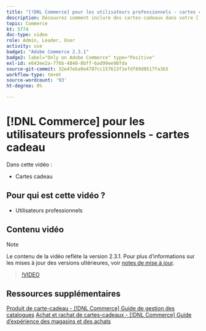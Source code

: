 ```yaml
---
title: "[!DNL Commerce] pour les utilisateurs professionnels - cartes cadeau"
description: Découvrez comment inclure des cartes-cadeaux dans votre [!DNL Commerce] magasin.
topic: Commerce
kt: 5774
doc-type: video
role: Admin, Leader, User
activity: use
badge1: "Adobe Commerce 2.3.1"
badge2: label="Only on Adobe Commerce" type="Positive"
exl-id: e643ee2a-776b-4840-8bff-6ad99ee98fda
source-git-commit: 32e47eba9e4787cc157613f1efdf89d0517fa3b5
workflow-type: tm+mt
source-wordcount: '93'
ht-degree: 0%

---
```


# [!DNL Commerce] pour les utilisateurs professionnels - cartes cadeau

Dans cette vidéo :

- Cartes cadeau

## Pour qui est cette vidéo ?

- Utilisateurs professionnels

## Contenu vidéo

>[!NOTE]
>
>Le contenu de la vidéo reflète la version 2.3.1. Pour plus d’informations sur les mises à jour des versions ultérieures, voir [notes de mise à jour](https://experienceleague.adobe.com/docs/commerce-operations/release/notes/overview.html).

>[!VIDEO](https://video.tv.adobe.com/v/35959?quality=12&learn=on)

## Ressources supplémentaires

[Produit de carte-cadeau - [!DNL Commerce] Guide de gestion des catalogues](https://experienceleague.adobe.com/docs/commerce-admin/catalog/products/types/product-gift-card-create.html)
[Achat et rachat de cartes-cadeaux - [!DNL Commerce] Guide d’expérience des magasins et des achats](https://experienceleague.adobe.com/docs/commerce-admin/stores-sales/point-of-purchase/gift-cards/product-gift-card-workflow.html)

